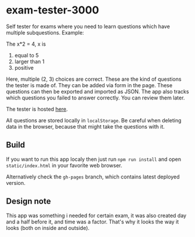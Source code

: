 # exam-tester-3000
Self tester for exams where you need to learn questions which have multiple subquestions. Example:

The x*2 = 4, x is
1) equal to 5
2) larger than 1
3) positive

Here, multiple (2, 3) choices are correct. These are the kind of questions the tester is made of.
They can be added via form in the page. These questions can then be exported and imported as JSON.
The app also tracks which questions you failed to answer correctly. You can review them later.

The tester is hosted [here](https://gregofi.github.io/exam-tester-3000/).

All questions are stored locally in `localStorage`. Be careful when deleting data in the browser, because that might take the questions with it.

## Build
If you want to run this app localy then just run `npm run install` and open `static/index.html` in your favorite web browser.

Alternatively check the `gh-pages` branch, which contains latest deployed version.

## Design note
This app was something i needed for certain exam, it was also created day and a half before it, and time was a factor.
That's why it looks the way it looks (both on inside and outside).

